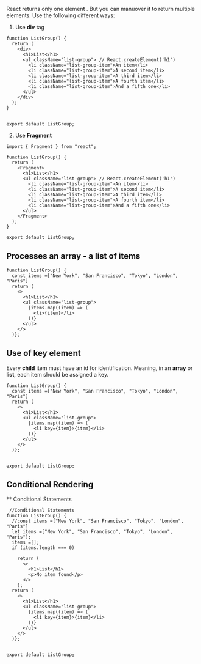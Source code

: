 React returns only one element . But you can manuover it to return multiple elements. Use the following different ways:

1. Use **div** tag

```
function ListGroup() {
  return (
    <div>
      <h1>List</h1>
      <ul className="list-group"> // React.createElement('h1')
        <li className="list-group-item">An item</li>
        <li className="list-group-item">A second item</li>
        <li className="list-group-item">A third item</li>
        <li className="list-group-item">A fourth item</li>
        <li className="list-group-item">And a fifth one</li>
      </ul>
    </div>
  );
}


export default ListGroup;

```


2. Use **Fragment**

```
import { Fragment } from "react";

function ListGroup() {
  return (
    <Fragment>
      <h1>List</h1>
      <ul className="list-group"> // React.createElement('h1')
        <li className="list-group-item">An item</li>
        <li className="list-group-item">A second item</li>
        <li className="list-group-item">A third item</li>
        <li className="list-group-item">A fourth item</li>
        <li className="list-group-item">And a fifth one</li>
      </ul>
    </Fragment>
  );
}

export default ListGroup;

```
## Processes an array - a list of items

```
function ListGroup() {
  const items =["New York", "San Francisco", "Tokyo", "London", "Paris"]
  return (
    <>
      <h1>List</h1>
      <ul className="list-group"> 
        {items.map((item) => (
          <li>{item}</li>
        ))}  
      </ul>
    </>
  )};
```

## Use of **key** element

Every **child** item must have an id for identification.
Meaning, in an **array** or **list**, each item should be assigned a key.

```
function ListGroup() {
  const items =["New York", "San Francisco", "Tokyo", "London", "Paris"]
  return (
    <>
      <h1>List</h1>
      <ul className="list-group"> 
        {items.map((item) => (
          <li key={item}>{item}</li>
        ))}  
      </ul>
    </>
  )};


export default ListGroup;
```


## Conditional Rendering
** Conditional Statements

```
 //Conditional Statements
function ListGroup() {
  //const items =["New York", "San Francisco", "Tokyo", "London", "Paris"]
  let items =["New York", "San Francisco", "Tokyo", "London", "Paris"];
  items =[];
  if (items.length === 0)
    
    return (
      <>
        <h1>List</h1>
        <p>No item found</p>
      </>
    );
  return (
    <>
      <h1>List</h1>
      <ul className="list-group"> 
        {items.map((item) => (
          <li key={item}>{item}</li>
        ))}  
      </ul>
    </>
  )};


export default ListGroup;
```


